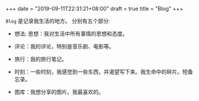 +++
date = "2019-09-11T22:31:21+08:00"
draft = true
title = "Blog"
+++

`Blog` 是记录我生活的地方。 分别有五个部分:

- 想法: 思想：我对生活中所有事情的思想和态度。

- 评论：我的评论，特别是音乐剧、电影等。

- 旅行：我的旅行笔记。

- 时刻：一些时刻，我感觉到一些东西，并渴望写下来。我生命中的碎片。短备忘录。

- 图库：我想分享的图片。我最喜欢的。